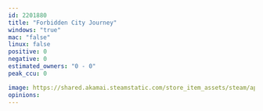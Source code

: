 ```yaml
---
id: 2201880
title: "Forbidden City Journey"
windows: "true"
mac: "false"
linux: false
positive: 0
negative: 0
estimated_owners: "0 - 0"
peak_ccu: 0

image: https://shared.akamai.steamstatic.com/store_item_assets/steam/apps/2201880/header.jpg?t=1683762512
opinions:
---
```

